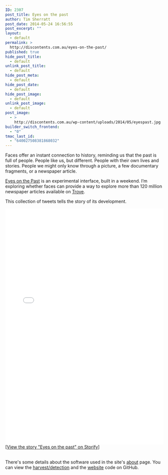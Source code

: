 ```yaml
---
ID: 2307
post_title: Eyes on the past
author: Tim Sherratt
post_date: 2014-05-24 16:56:55
post_excerpt: ""
layout:
  - default
permalink: >
  http://discontents.com.au/eyes-on-the-past/
published: true
hide_post_title:
  - default
unlink_post_title:
  - default
hide_post_meta:
  - default
hide_post_date:
  - default
hide_post_image:
  - default
unlink_post_image:
  - default
post_image:
  - >
    http://discontents.com.au/wp-content/uploads/2014/05/eyespast.jpg
builder_switch_frontend:
  - "0"
tmac_last_id:
  - "640027508381868032"
---
```

Faces offer an instant connection to history, reminding us that the past is full of people. People like us, but different. People with their own lives and stories. People we might only know through a picture, a few documentary fragments, or a newspaper article.

<a href="http://eyespast.herokuapp.com/">Eyes on the Past</a> is an experimental interface, built in a weekend. I’m exploring whether faces can provide a way to explore more than 120 million newspaper articles available on <a href="http://trove.nla.gov.au">Trove</a>.

This collection of tweets tells the story of its development.
<div class="storify"><iframe src="//storify.com/wragge/eyes-on-the-past/embed?header=false&amp;border=false&amp;template=slideshow" width="100%" height="750" frameborder="no"></iframe><script src="//storify.com/wragge/eyes-on-the-past.js?header=false&amp;border=false&amp;template=slideshow"></script><noscript>[<a href="//storify.com/wragge/eyes-on-the-past" target="_blank">View the story "Eyes on the past" on Storify</a>]</noscript></div>
&nbsp;

There's some details about the software used in the site's <a href="http://eyespast.herokuapp.com/about">about</a> page. You can view the <a href="https://github.com/wragge/eyespast">harvest/detection</a> and the <a href="https://github.com/wragge/eyespast-web">website</a> code on GitHub.